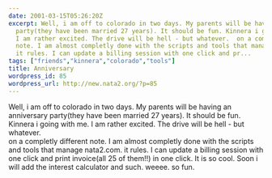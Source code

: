 ```yaml
---
date: 2001-03-15T05:26:20Z
excerpt: Well, i am off to colorado in two days. My parents will be having an anniversary
  party(they have been married 27 years). It should be fun. Kinnera i going with me.
  I am rather excited. The drive will be hell - but whatever.  on a completly different
  note. I am almost completly done with the scripts and tools that manage nata2.com.
  it rules. I can update a billing session with one click and pr...
tags: ["friends","kinnera","colorado","tools"]
title: Anniversary
wordpress_id: 85
wordpress_url: http://new.nata2.org/?p=85
---
```


Well, i am off to colorado in two days. My parents will be having an anniversary party(they have been married 27 years). It should be fun. Kinnera i going with me. I am rather excited. The drive will be hell - but whatever. <br> on a completly different note. I am almost completly done with the scripts and tools that manage nata2.com. it rules. I can update a billing session with one click and print invoice(all 25 of them!!) in one click. It is so cool. Soon i will add the interest calculator and such. weeee. so fun. 
